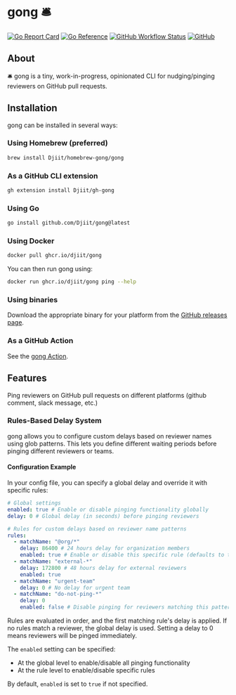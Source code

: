 # gong 🛎️

[![Go Report Card](https://goreportcard.com/badge/github.com/Djiit/gong)](https://goreportcard.com/report/github.com/Djiit/gong)
[![Go Reference](https://pkg.go.dev/badge/github.com/Djiit/gong.svg)](https://pkg.go.dev/github.com/Djiit/gong)
[![GitHub Workflow Status](https://img.shields.io/github/actions/workflow/status/Djiit/gong/test.yml?branch=main)](https://github.com/Djiit/gong/actions)
[![GitHub](https://img.shields.io/github/license/Djiit/gong)](https://img.shields.io/github/license/Djiit/gong)

## About

🛎️ gong is a tiny, work-in-progress, opinionated CLI for nudging/pinging reviewers on GitHub pull requests.

## Installation

gong can be installed in several ways:

### Using Homebrew (preferred)

```bash
brew install Djiit/homebrew-gong/gong
```

### As a GitHub CLI extension

```bash
gh extension install Djiit/gh-gong
```

### Using Go

```bash
go install github.com/Djiit/gong@latest
```

### Using Docker

```bash
docker pull ghcr.io/djiit/gong
```

You can then run gong using:
```bash
docker run ghcr.io/djiit/gong ping --help
```

### Using binaries

Download the appropriate binary for your platform from the [GitHub releases page](https://github.com/Djiit/gong/releases).

### As a GitHub Action

See the [gong Action](https://github.com/marketplace/actions/gong-action).

## Features

Ping reviewers on GitHub pull requests on different platforms (github comment, slack message, etc.)

### Rules-Based Delay System

gong allows you to configure custom delays based on reviewer names using glob patterns. This lets you define different waiting periods before pinging different reviewers or teams.

#### Configuration Example

In your config file, you can specify a global delay and override it with specific rules:

```yaml
# Global settings
enabled: true # Enable or disable pinging functionality globally
delay: 0 # Global delay (in seconds) before pinging reviewers

# Rules for custom delays based on reviewer name patterns
rules:
  - matchName: "@org/*"
    delay: 86400 # 24 hours delay for organization members
    enabled: true # Enable or disable this specific rule (defaults to true if not specified)
  - matchName: "external-*"
    delay: 172800 # 48 hours delay for external reviewers
    enabled: true
  - matchName: "urgent-team"
    delay: 0 # No delay for urgent team
  - matchName: "do-not-ping-*"
    delay: 0
    enabled: false # Disable pinging for reviewers matching this pattern
```

Rules are evaluated in order, and the first matching rule's delay is applied. If no rules match a reviewer, the global delay is used. Setting a delay to 0 means reviewers will be pinged immediately.

The `enabled` setting can be specified:

- At the global level to enable/disable all pinging functionality
- At the rule level to enable/disable specific rules

By default, `enabled` is set to `true` if not specified.
